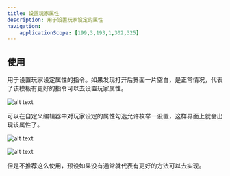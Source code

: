 ```yaml
---
title: 设置玩家属性
description: 用于设置玩家设定的属性
navigation:
    applicationScope: [199,3,193,1,302,325]
---
```


## 使用

用于设置玩家设定属性的指令。如果发现打开后界面一片空白，是正常情况，代表了该模板有更好的指令可以去设置玩家属性。

![alt text](https://cdn.gcw.wiki.wiki/gcw/image/zh_hans/commands/player/setplayerattributes/image.png)

可以在自定义编辑器中对玩家设定的属性勾选允许枚举一设置，这样界面上就会出现该属性了。

![alt text](https://cdn.gcw.wiki.wiki/gcw/image/zh_hans/commands/player/setplayerattributes/image-1.png)

![alt text](https://cdn.gcw.wiki.wiki/gcw/image/zh_hans/commands/player/setplayerattributes/image-2.png)

但是不推荐这么使用，预设如果没有通常就代表有更好的方法可以去实现。
